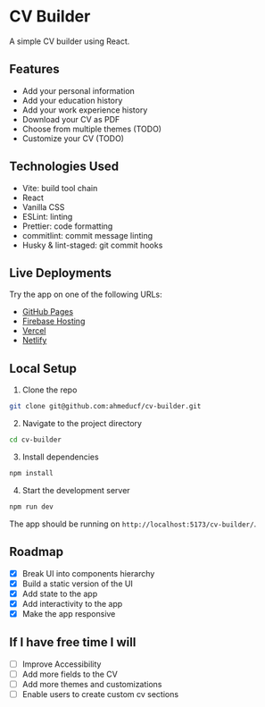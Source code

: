 # CV Builder

A simple CV builder using React.

## Features

- Add your personal information
- Add your education history
- Add your work experience history
- Download your CV as PDF
- Choose from multiple themes (TODO)
- Customize your CV (TODO)

## Technologies Used

- Vite: build tool chain
- React
- Vanilla CSS
- ESLint: linting
- Prettier: code formatting
- commitlint: commit message linting
- Husky & lint-staged: git commit hooks

## Live Deployments

Try the app on one of the following URLs:

- [GitHub Pages](https://ahmeducf.github.io/cv-builder/)
- [Firebase Hosting](https://cv-builder-salah.web.app/)
- [Vercel](https://cv-builder-salah.vercel.app/)
- [Netlify](https://cv-builder-salah.netlify.app/)

## Local Setup

1. Clone the repo

```bash
git clone git@github.com:ahmeducf/cv-builder.git
```

2. Navigate to the project directory

```bash
cd cv-builder
```

3. Install dependencies

```bash
npm install
```

4. Start the development server

```bash
npm run dev
```

The app should be running on `http://localhost:5173/cv-builder/`.

## Roadmap

- [x] Break UI into components hierarchy
- [x] Build a static version of the UI
- [x] Add state to the app
- [x] Add interactivity to the app
- [x] Make the app responsive

## If I have free time I will

- [ ] Improve Accessibility
- [ ] Add more fields to the CV
- [ ] Add more themes and customizations
- [ ] Enable users to create custom cv sections

